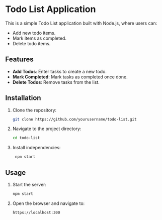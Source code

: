 # Todo List Application

This is a simple Todo List application built with Node.js, where users can:

- Add new todo items.
- Mark items as completed.
- Delete todo items.

## Features

- **Add Todos**: Enter tasks to create a new todo.
- **Mark Completed**: Mark tasks as completed once done.
- **Delete Todos**: Remove tasks from the list.

## Installation

1. Clone the repository:
   ```bash
   git clone https://github.com/yourusername/todo-list.git
2. Navigate to the project directory:
   ```bash
   cd todo-list
3. Install independencies:
   ```bash
    npm start

## Usage
1. Start the server:
   ```bash
   npm start
2. Open the browser and navigate to:
   ```bash
   https://localhost:300
